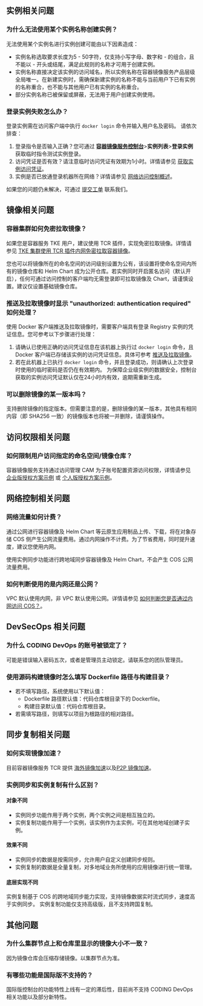 ## 实例相关问题
### 为什么无法使用某个实例名称创建实例？
无法使用某个实例名进行实例创建可能由以下因素造成：
- 实例名称选取要求长度为5 - 50字符，仅支持小写字母、数字和 - 的组合，且不能以 - 开头或结尾，满足此规则的名称才可用于创建实例。  
- 实例名称直接决定该实例的访问域名，所以实例名称在容器镜像服务产品层级全局唯一。在新建实例时，需确保新建实例的名称不能与当前用户下已有实例的名称重合，也不能与其他用户已有实例的名称重合。
- 部分实例名称已被保留或屏蔽，无法用于用户创建实例使用。


### 登录实例失败怎么办？
登录实例需在访问客户端中执行 `docker login` 命令并输入用户名及密码。
请依次排查：
1. 登录指令是否输入正确？您可通过 **[容器镜像服务控制台](https://console.cloud.tencent.com/tcr/instance)**>**实例列表**>**登录实例**获取临时指令测试实例登录。
2. 访问凭证是否有效？请注意临时访问凭证有效期为1小时。详情请参见 [获取实例访问凭证](https://intl.cloud.tencent.com/document/product/1051/37253)。
3. 实例是否已放通登录机器所在网络？详情请参见 [网络访问控制概述](https://intl.cloud.tencent.com/document/product/1051/35490)。

如果您的问题仍未解决，可通过  [提交工单](https://console.cloud.tencent.com/workorder/category) 联系我们。






## 镜像相关问题


### 容器集群如何免密拉取镜像？
如果您是容器服务 TKE 用户，建议使用 TCR 插件，实现免密拉取镜像。详情请参见 [TKE 集群使用 TCR 插件内网免密拉取容器镜像](https://intl.cloud.tencent.com/document/product/1051/38386)。

您也可以将镜像所在的命名空间的访问级别设置为公有，该设置将使命名空间内所有的镜像仓库和 Helm Chart 成为公开仓库。若实例同时开启匿名访问（默认开启），任何可通过访问控制的客户端均无需登录即可拉取镜像及 Chart，请谨慎设置。建议仅设置基础镜像仓库。




### 推送及拉取镜像时显示 "unauthorized: authentication required" 如何处理？
使用 Docker 客户端推送及拉取镜像时，需要客户端具有登录 Registry 实例的凭证信息。您可参考以下步骤进行处理：
1. 请确认已使用正确的访问凭证信息在该机器上执行过 `docker login` 命令，且 Docker 客户端已存储该实例的访问凭证信息。具体可参考 [推送及拉取镜像](https://intl.cloud.tencent.com/document/product/1051/35484)。  
2. 若在此机器上已执行 `docker login` 命令，并且登录成功，则请确认上次登录时使用的临时密码是否仍在有效期内。
为保障企业级实例的数据安全，控制台获取的实例访问凭证默认仅在24小时内有效，逾期需重新生成。

### 可以删除镜像的某一版本吗？
支持删除镜像的指定版本。但需要注意的是，删除镜像的某一版本，其他具有相同内容（即 SHA256 一致）的镜像版本也将被一并删除，请谨慎操作。



## 访问权限相关问题

### 如何限制用户访问指定的命名空间/镜像仓库？
容器镜像服务支持通过访问管理 CAM 为子账号配置资源访问权限，详情请参见 [企业版授权方案示例](https://intl.cloud.tencent.com/document/product/1051/37248) 或 [个人版授权方案示例](https://intl.cloud.tencent.com/document/product/1051/37250)。


## 网络控制相关问题

### 网络流量如何计费？
通过公网进行容器镜像及 Helm Chart 等云原生应用制品上传、下载，将在对象存储 COS 侧产生公网流量费用。通过内网操作不计费。为了节省费用，同时提升速度，建议您使用内网。

<dx-alert infotype="notice" title="">
使用实例同步功能进行跨地域同步容器镜像及 Helm Chart，不会产生 COS 公网流量费用。
</dx-alert>




### 如何判断使用的是内网还是公网？
VPC 默认使用内网，非 VPC 默认使用公网。详情请参见 [如何判断您是否通过内网访问 COS？](https://intl.cloud.tencent.com/document/product/436/6281)。









## DevSecOps 相关问题
### 为什么 CODING DevOps 的账号被锁定了？
可能是错误输入密码五次，或者是管理员主动锁定。请联系您的团队管理员。

### 使用源码构建镜像时怎么填写 Dockerfile 路径与构建目录？
- 若不填写路径，系统使用以下默认值：
  - Dockerfile 路径默认值：代码仓库根目录下的 Dockerfile。
  - 构建目录默认值：代码仓库根目录。
- 若需填写路径，则填写以项目为根路径的相对路径。




## 同步复制相关问题

### 如何实现镜像加速？
目前容器镜像服务 TCR 提供 [海外镜像加速](https://intl.cloud.tencent.com/document/product/457/39139)以及[P2P 镜像加速](https://intl.cloud.tencent.com/document/product/457/38708)。


### 实例同步和实例复制有什么区别？
#### 对象不同
- 实例同步功能作用于两个实例，两个实例之间是相互独立的。
- 实例复制功能作用于一个实例，该实例作为主实例，可在其他地域创建子实例。

#### 效果不同
- 实例同步的数据是按需同步，允许用户自定义创建同步规则。
- 实例复制的数据是全量复制，对多地域业务所使用的应用镜像进行统一管理。

#### 底层实现不同
实例复制基于 COS 的跨地域同步能力实现，支持镜像数据实时流式同步，速度高于实例同步。
实例复制功能仅支持高级版，且不支持跨国复制。



## 其他问题
### 为什么集群节点上和仓库里显示的镜像大小不一致？
因为镜像仓库会压缩存储镜像。以集群节点为准。

### 有哪些功能是国际版不支持的？

国际版控制台的功能特性上线有一定的滞后性，目前尚不支持 CODING DevOps 相关功能以及部分新特性。
